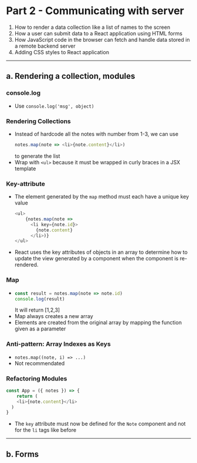 # Part 2 - Communicating with server
1. How to render a data collection like a list of names to the screen
2. How a user can submit data to a React application using HTML forms
3. How JavaScript code in the browser can fetch and handle data stored in a remote backend server
4. Adding CSS styles to React application
---
## a. Rendering a collection, modules
### console.log
- Use `console.log('msg', object)`

### Rendering Collections
- Instead of hardcode all the notes with number from 1-3, we can use 
  ```js
  notes.map(note => <li>{note.content}</li>)
  ```
  to generate the list
- Wrap with `<ul>` because it must be wrapped in curly braces in a JSX template

### Key-attribute
- The element generated by the `map` method must each have a unique key value
    ```js
    <ul>
        {notes.map(note => 
          <li key={note.id}>
            {note.content}
          </li>)}
    </ul>
    ```
- React uses the key attributes of objects in an array to determine how to update the view generated by a component when the component is re-rendered.

### Map
- ```js
  const result = notes.map(note => note.id)
  console.log(result)
  ```
  It will return [1,2,3]
- Map always creates a new array
- Elements are created from the original array by mapping the function given as a parameter

### Anti-pattern: Array Indexes as Keys
- `notes.map((note, i) => ...)`
- Not recommendated

### Refactoring Modules
```js
const App = ({ notes }) => {
    return (
    <li>{note.content}</li>
  )
}
```
- The `key` attribute must now be defined for the `Note` component and not for the `li` tags like before

---
## b. Forms
